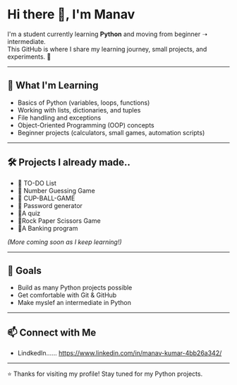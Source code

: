 # Hi there 👋, I'm Manav

I'm a student currently learning **Python** and moving from beginner ➝ intermediate.  
This GitHub is where I share my learning journey, small projects, and experiments. 🚀  

---

## 📖 What I'm Learning
- Basics of Python (variables, loops, functions)
- Working with lists, dictionaries, and tuples
- File handling and exceptions
- Object-Oriented Programming (OOP) concepts
- Beginner projects (calculators, small games, automation scripts)

---

## 🛠️ Projects I already made..
- 🔹 TO-DO List 
- 🔹 Number Guessing Game  
- 🔹 CUP-BALL-GAME  
- 🔹 Password generator
- 🔹A quiz
- 🔹Rock Paper Scissors Game
- 🔹A Banking program

*(More coming soon as I keep learning!)*  

---

## 🌱 Goals
- Build as many Python projects possible
- Get comfortable with Git & GitHub  
- Make myslef an intermediate in Python  

---

## 📫 Connect with Me
- LindkedIn...... https://www.linkedin.com/in/manav-kumar-4bb26a342/

 

---
⭐️ Thanks for visiting my profile! Stay tuned for my Python projects.
